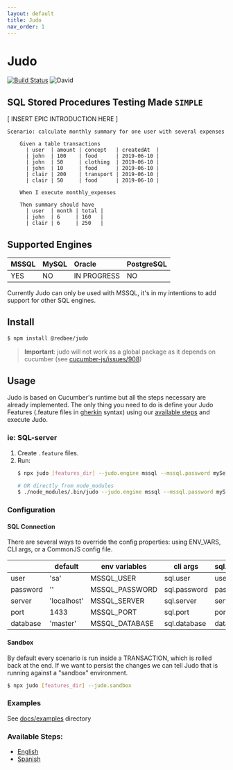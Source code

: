 ```yaml
---
layout: default
title: Judo
nav_order: 1
---
```


# Judo
[![Build Status](https://travis-ci.org/redbeestudios/judo.svg?branch=master)](https://travis-ci.org/redbeestudios/judo)
![David](https://img.shields.io/david/redbeestudios/judo)
## SQL Stored Procedures Testing Made `SIMPLE`

[ INSERT EPIC INTRODUCTION HERE ]

```gherkin
Scenario: calculate monthly summary for one user with several expenses

    Given a table transactions
      | user  | amount | concept   | createdAt  |
      | john  | 100    | food      | 2019-06-10 |
      | john  | 50     | clothing  | 2019-06-10 |
      | john  | 10     | food      | 2019-06-10 |
      | clair | 200    | transport | 2019-06-10 |
      | clair | 50     | food      | 2019-06-10 |
    
    When I execute monthly_expenses
    
    Then summary should have
      | user  | month | total |
      | john  | 6     | 160   |
      | clair | 6     | 250   |
```

## Supported Engines
| MSSQL | MySQL | Oracle         | PostgreSQL |
|:------|:------|:---------------|:-----------|
|  YES  |   NO  |   IN PROGRESS  |     NO     |

Currently Judo can only be used with MSSQL, it's in my intentions to add support for other SQL engines.

## Install
```bash
$ npm install @redbee/judo
```
> **Important**: judo will not work as a global package as it depends on cucumber (see [cucumber-js/issues/908](https://github.com/cucumber/cucumber-js/issues/908))

## Usage
Judo is based on Cucumber's runtime but all the steps necessary are already implemented. The only thing you need to do is define your Judo Features (.feature files in [gherkin](https://cucumber.io/docs/gherkin/reference/) syntax) using our [available steps](docs/steps-en.md) and execute Judo.

### ie: SQL-server
1. Create `.feature` files.
2. Run:
    ```bash
    $ npx judo [features_dir] --judo.engine mssql --mssql.password mySecr3t
    ```
    ```bash
    # OR directly from node_modules
    $ ./node_modules/.bin/judo --judo.engine mssql --mssql.password mySecr3t
    ```

### Configuration
#### SQL Connection
There are several ways to override the config properties: using ENV_VARS, CLI args, or a CommonJS config file.

|          	| default          	| env variables 	| cli args     	| sql.conf.js 	|
|----------	|------------------	|------------------ |--------------	|-------------	|
| user     	| 'sa'             	| MSSQL_USER      	| sql.user     	| user        	|
| password 	| ''     	        | MSSQL_PASSWORD  	| sql.password 	| password    	|
| server   	| 'localhost'      	| MSSQL_SERVER    	| sql.server   	| server      	|
| port     	| 1433             	| MSSQL_PORT      	| sql.port     	| port        	|
| database 	| 'master'       	| MSSQL_DATABASE  	| sql.database 	| database    	|

#### Sandbox
By default every scenario is run inside a TRANSACTION, which is rolled back at the end. If we want to persist the changes we can tell Judo that is running against a "sandbox" environment.
```bash
$ npx judo [features_dir] --judo.sandbox
```

### Examples
See [docs/examples](docs/examples) directory

### Available Steps:
 - [English](docs/steps-en.md)
 - [Spanish](docs/steps-es.md)
